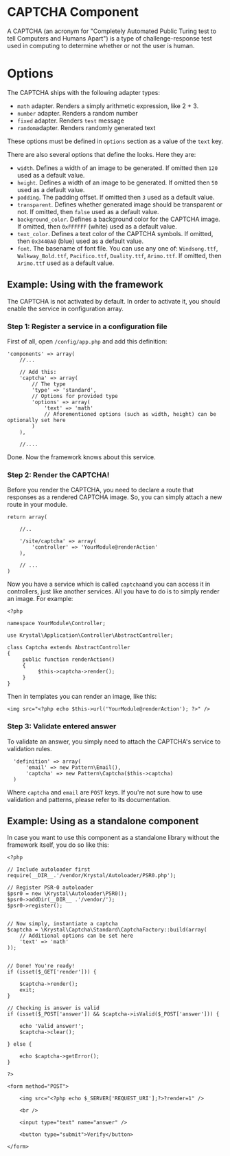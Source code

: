 CAPTCHA Component
=================

A CAPTCHA (an acronym for "Completely Automated Public Turing test to tell Computers and Humans Apart") 
is a type of challenge-response test used in computing to determine whether or not the user is human.

# Options

The CAPTCHA ships with the following adapter types:

- `math` adapter. Renders a simply arithmetic expression, like 2 + 3.
- `number` adapter. Renders a random number
- `fixed` adapter. Renders `test` message
- `random`adapter. Renders randomly generated text

These options must be defined in `options` section as a value of the `text` key.

There are also several options that define the looks. Here they are:

- `width`. Defines a width of an image to be generated. If omitted then `120` used as a default value.
- `height`. Defines a width of an image to be generated. If omitted then `50` used as a default value.
- `padding`. The padding offset. If omitted then `3` used as a default value.
- `transparent`. Defines whether generated image should be transparent or not. If omitted, then `false` used as a default value.
- `background_color`. Defines a background color for the CAPTCHA image. If omitted, then `0xFFFFFF` (white) used as a default value.
- `text_color`. Defines a text color of the CAPTCHA symbols. If omitted, then `0x3440A0` (blue) used as a default value.
- `font`. The basename of font file. You can use any one of: `Windsong.ttf`, `Walkway_Bold.ttf`, `Pacifico.ttf`, `Duality.ttf`, `Arimo.ttf`. If omitted, then `Arimo.ttf` used as a default value.

## Example: Using with the framework

The CAPTCHA is not activated by default. In order to activate it, you should enable the service in configuration array.

### Step 1: Register a service in a configuration file
    
First of all, open `/config/app.php` and add this definition:
    
    
	'components' => array(
	    //...
	    
	    // Add this:
		'captcha' => array(
		    // The type
			'type' => 'standard',
			// Options for provided type
			'options' => array(
				'text' => 'math'
				// Aforementioned options (such as width, height) can be optionally set here
			)
		),
		
        //....

Done. Now the framework knows about this service.

### Step 2: Render the CAPTCHA!

Before you render the CAPTCHA, you need to declare a route that responses as a rendered CAPTCHA image. So, you can simply attach a new route in your module.

    return array(
        
        //..
    
        '/site/captcha' => array(
      	    'controller' => 'YourModule@renderAction'
        ),
    
        // ...
    )

Now you have a service which is called `captcha`and you can access it in controllers, just like another services. All you have to do is to simply render an image. For example:

    <?php
    
    namespace YourModule\Controller;
    
    use Krystal\Application\Controller\AbstractController;
    
    class Captcha extends AbstractController
    {
         public function renderAction()
         {
              $this->captcha->render();
         }
    }


Then in templates you can render an image, like this:

    <img src="<?php echo $this->url('YourModule@renderAction'); ?>" />

### Step 3: Validate entered answer

To validate an answer, you simply need to attach the CAPTCHA's service to validation rules. 

      'definition' => array(
    	  'email' => new Pattern\Email(),
    	  'captcha' => new Pattern\Captcha($this->captcha)
      )

Where `captcha` and `email` are `POST` keys. If you're not sure how to use validation and patterns, please refer to its documentation.

## Example: Using as a standalone component

In case you want to use this component as a standalone library without the framework itself, you do so like this:

    <?php
    
    // Include autoloader first
    require(__DIR__.'/vendor/Krystal/Autoloader/PSR0.php');
    
    // Register PSR-0 autoloader
    $psr0 = new \Krystal\Autoloader\PSR0();
    $psr0->addDir(__DIR__ .'/vendor/');
    $psr0->register();
    
    
    // Now simply, instantiate a captcha
    $captcha = \Krystal\Captcha\Standard\CaptchaFactory::build(array(
    	// Additional options can be set here
    	'text' => 'math'
    ));
    
    
    // Done! You're ready!
    if (isset($_GET['render'])) {
    
    	$captcha->render();
    	exit;
    }
    
    // Checking is answer is valid
    if (isset($_POST['answer']) && $captcha->isValid($_POST['answer'])) {
    
    	echo 'Valid answer!';
    	$captcha->clear();
    	
    } else {
    
    	echo $captcha->getError();
    }
    
    ?>
    
    <form method="POST">
    	
    	<img src="<?php echo $_SERVER['REQUEST_URI'];?>?render=1" />
    	
    	<br />
    	
    	<input type="text" name="answer" />
    	
    	<button type="submit">Verify</button>
    	
    </form>


